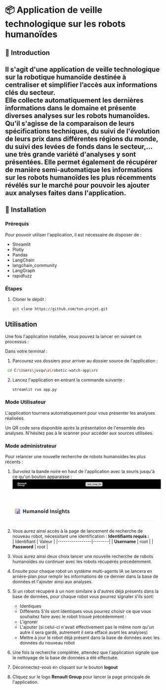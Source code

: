 # 📦 Application de veille technologique sur les robots humanoïdes

## 📝 Introduction
Il s'agit d'une application de veille technologique sur la robotique humanoïde destinée à centraliser et simplifier l’accès aux informations clés du secteur.  
Elle collecte automatiquement les dernières informations dans le domaine et présente diverses analyses sur les robots humanoïdes. Qu'il s'agisse de la comparaison de leurs spécifications techniques, du suivi de l'évolution de leurs prix dans différentes régions du monde, du suivi des levées de fonds dans le secteur,... une très grande variété d'analyses y sont présentées.
Elle permet également de récupérer de manière semi-automatique les informations sur les robots humanoïdes les plus récemments révélés sur le marché pour pouvoir les ajouter aux analyses faites dans l'application.
---

## 🚀 Installation

### Prérequis
Pour pouvoir utiliser l'application, il est nécessaire de disposer de :

- Streamlit  
- Plotly  
- Pandas  
- LangChain  
- langchain_community  
- LangGraph  
- rapidfuzz  

### Étapes
1. Cloner le dépôt :  
   ```bash
   git clone https://github.com/ton-projet.git
   ```


## Utilisation
Une fois l'application installée, vous pouvez la lancer en suivant ce processus :

Dans votre terminal :
1. Parcourez vos dossiers pour arriver au dossier source de l'application :
  ```bash
   cd C:\Users\jusqu\a\robotic-watch-app\src
   ```
2. Lancez l'application en entrant la commande suivante :
   ```bash
   streamlit run app.py
   ```
### Mode Utilisateur
L'application tournera automatiquement pour vous présenter les analyses réalisées.

Un QR code sera disponible après la présentation de l'ensemble des analyses.
N'hésitez pas à le scanner pour accéder aux sources utilisées.

### Mode administrateur
Pour relancer une nouvelle recherche de robots humanoïdes les plus récents :

1. Survolez la bande noire en haut de l'application avec la souris jusqu'à ce qu'un bouton apparaisse :
![Bouton Caché](boutonCache.png)

2. Vous aurez ainsi accès à la page de lancement de recherche de nouveau robot, nécessitant une identification :
      **Identifiants requis :**  
| Identifiant     | Valeur |
|-----------------|--------|
| **Username**    | root   |
| **Password**    | root   |


3. Vous aurez ainsi deux choix lancer une nouvelle recherche de robots humanoïdes ou continuer avec les robots récupérés précédemment.
4. Ensuite pour chaque robot un système multi-agents IA se lancera en arrière-plan pour remplir les informations de ce dernier dans la base de données et l'ajouter ainsi aux analyses.
5. Si un robot récupéré à un nom similaire à d'autres déjà présents dans la base de données, pour chaque robot vous pourrez signaler s'ils sont:
   - Identiques
   - Différents
S'ils sont identiques vous pourrez choisir ce que vous souhaitez faire avec le robot trouvé précédemment :
   - L'ignorer
   - L'ajouter (si celui-ci n'avait effectivement pas le même nom qu'un autre il sera gardé, autrement il sera effacé avant les analyses)
   - Mettre à jour le robot déjà présent dans la base de données avec les données du nouveau robot
6. Une fois la recherche complétée, attendez que l'application signale que le nettoyage de la base de données a été effectuée.
7. Déconnectez-vous en cliquant sur le bouton **logout**
8. Cliquez sur le logo **Renault Group** pour lancer la page principale de l'application.


